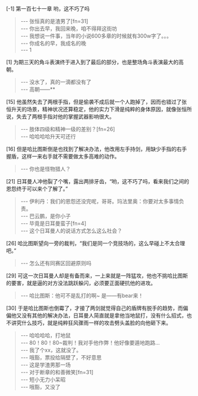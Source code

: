 
[-1] 第一百七十一章 哟，这不巧了吗
>--- 张恒真的是渣男了[fn=31]<br>
>--- 你出去早，我回来晚，咱不得拜这街坊<br>
>--- 我想说一件事，当年的小说600多章的时候就有300w字了。。。<br>
>--- 你成名的早，我成名的晚<br>
>--- 1<br>

[1] 为期三天的角斗表演终于进入到了最后的部分，也是整场角斗表演最大的高朝。
>--- 没水了，真的一滴都没有了<br>
>--- 高朝——**<br>

[15] 他虽然失去了两根手指，但是偷袭不成后就一个人跑掉了，因而也错过了张恒升天的场景，精神状况还算稳定，他的实力下滑是纯粹的身体原因，就像张恒所说，失去了两根手指对他的掌握武器影响很大。
>--- 肢体四级和精神一级的差别？[fn=26]<br>
>--- 哈哈哈哈升天可还行<br>

[16] 但是哈比图斯倒是也找到了解决办法，他改用左手持剑，用缺少手指的右手握盾，这样一来右手就不需要做太多高难的动作。
>--- 你也是怪物猎人？<br>

[21] 日耳曼人冲他裂了个嘴，露出两排牙齿，“哟，这不巧了吗，看来我们之间的恩怨终于可以来个了解了。”
>--- 伊利丹：我们的恩怨还没完呢，哥哥。玛法里奥：你要对太多事情负责。<br>
>--- 巴云鹏，是你小子<br>
>--- 毕竟是日耳曼蛮子[fn=4]<br>
>--- 这个日耳曼人的说话方式怎么这么社会？<br>

[26] 哈比图斯望向一旁的裁判，“我们是同一个竞技场的，这么早碰上不太合理吧。”
>--- 怎么还有同赛区回避原则吗<br>

[29] 可这一次日耳曼人却是有备而来，一上来就是一阵猛攻，他也不挑哈比图斯的要害，就是逼的对方没法跳跃躲闪，必须要正面硬抗他的进攻。
>--- 哈比图斯：他可不是乱打的啊~
是——有bear来！<br>

[30] 于是哈比图斯也倒霉了，才接了两剑就觉得自己的盾牌有脱手的趋势，而偏偏他又没有其他的解决办法，日耳曼人简直就是拿他当地鼠打，没有什么招式，也不讲究什么技巧，就是纯粹狂风骤雨一样的攻击劈头盖脸的向他砸下来。
>--- 哈哈哈哈，打地鼠<br>
>--- 80！80！80~裁判！我对手他作弊！他好像要遁地跑路…<br>
>--- 我了个xx，这就没了。<br>
>--- 哦豁，票投给隔壁了，不好意思<br>
>--- 这是学渣男那一场<br>
>--- 对于断章的和善微笑[fn=31]<br>
>--- 短小无力小呆昭<br>
>--- 哦豁，又没了<br>
